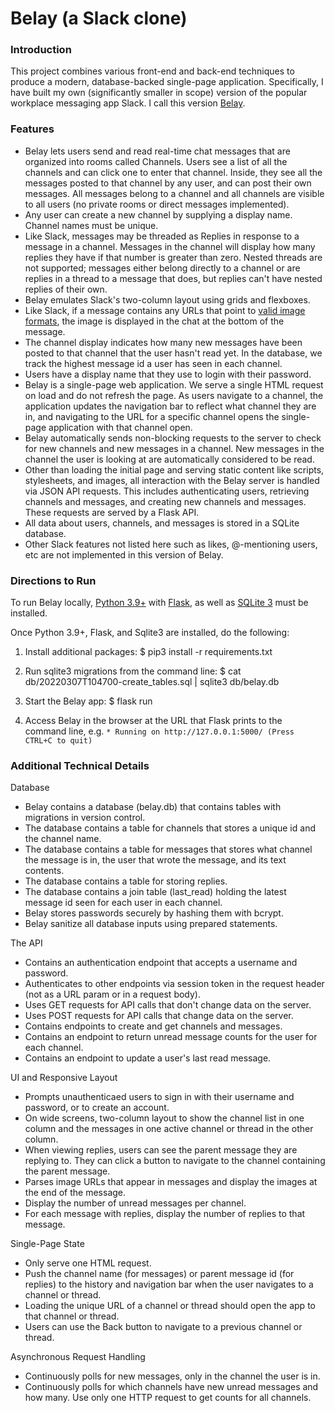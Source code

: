 # Belay (a Slack clone)

### Introduction

This project combines various front-end and back-end techniques to produce a
modern, database-backed single-page application. Specifically, I have built
my own (significantly smaller in scope) version of the popular workplace
messaging app Slack. I call this version [Belay](https://en.wikipedia.org/wiki/Belaying).

### Features

- Belay lets users send and read real-time chat messages that are organized
  into rooms called Channels. Users see a list of all the channels and can click one to enter that channel. Inside, they see all the messages
  posted to that channel by any user, and can post their own messages.
  All messages belong to a channel and all channels are visible to all users (no private rooms or direct messages implemented).
- Any user can create a new channel by supplying a display name. Channel names
  must be unique.
- Like Slack, messages may be threaded as Replies in response to a message in a
  channel. Messages in the channel will display how many replies they have if
  that number is greater than zero. Nested threads are not supported;
  messages either belong directly to a channel or are replies in a thread to a
  message that does, but replies can't have nested replies of their own.
- Belay emulates Slack's two-column layout using grids and flexboxes.
- Like Slack, if a message contains any URLs that point to
  [valid image formats](https://developer.mozilla.org/en-US/docs/Web/HTML/Element/img#Supported_image_formats), the image is displayed in the chat at the bottom of the message.
- The channel display indicates how many new messages have been posted to that
  channel that the user hasn't read yet. In the database, we track the highest
  message id a user has seen in each channel.
- Users have a display name that they use to login with their password.
- Belay is a single-page web application. We serve a single HTML request on load
  and do not refresh the page. As users navigate to a channel, the application
  updates the navigation bar to reflect what channel they are in, and navigating
  to the URL for a specific channel opens the single-page application with that
  channel open.
- Belay automatically sends non-blocking requests to the server to check for new
  channels and new messages in a channel. New messages in the channel the user
  is looking at are automatically considered to be read.
- Other than loading the initial page and serving static content like scripts,
  stylesheets, and images, all interaction with the Belay server is handled via
  JSON API requests. This includes authenticating users, retrieving channels and messages, and creating new channels and messages. These requests are served by
  a Flask API.
- All data about users, channels, and messages is stored in a SQLite database.
- Other Slack features not listed here such as likes, @-mentioning
  users, etc are not implemented in this version of Belay.

### Directions to Run

To run Belay locally, [Python 3.9+](https://www.python.org/downloads/) with [Flask](https://flask.palletsprojects.com/en/2.2.x/installation/), as well as [SQLite 3](https://www.sqlitetutorial.net/download-install-sqlite/) must be installed.

Once Python 3.9+, Flask, and Sqlite3 are installed, do the following:
1. Install additional packages:
$ pip3 install -r requirements.txt

2. Run sqlite3 migrations from the command line:
$ cat db/20220307T104700-create_tables.sql | sqlite3 db/belay.db

3. Start the Belay app:
$ flask run

4. Access Belay in the browser at the URL that Flask prints to the command line, e.g. `* Running on http://127.0.0.1:5000/ (Press CTRL+C to quit)`

### Additional Technical Details

Database
- Belay contains a database (belay.db) that contains tables with migrations in version control.
- The database contains a table for channels that stores a unique id and the channel name.
- The database contains a table for messages that stores what channel the message is in,
  the user that wrote the message, and its text contents.
- The database contains a table for storing replies.
- The database contains a join table (last_read) holding the latest message id seen for each user in
  each channel.
- Belay stores passwords securely by hashing them with bcrypt.
- Belay sanitize all database inputs using prepared statements.

The API
- Contains an authentication endpoint that accepts a username and password.
- Authenticates to other endpoints via session token in the request header (not
  as a URL param or in a request body).
- Uses GET requests for API calls that don't change data on the server.
- Uses POST requests for API calls that change data on the server.
- Contains endpoints to create and get channels and messages.
- Contains an endpoint to return unread message counts for the user for each channel.
- Contains an endpoint to update a user's last read message.

UI and Responsive Layout
- Prompts unauthenticaed users to sign in with their username and password, or to
  create an account.
- On wide screens, two-column layout to show the channel list in one column and
  the messages in one active channel or thread in the other column.
- When viewing replies, users can see the parent message they are replying to.
  They can click a button to navigate to the channel containing the
  parent message.
- Parses image URLs that appear in messages and display the images at the end of
  the message.
- Display the number of unread messages per channel.
- For each message with replies, display the number of replies to that message.

Single-Page State
- Only serve one HTML request.
- Push the channel name (for messages) or parent message id (for replies) to the
  history and navigation bar when the user navigates to a channel or thread.
- Loading the unique URL of a channel or thread should open the app to that
  channel or thread.
- Users can use the Back button to navigate to a previous channel or thread.

Asynchronous Request Handling
- Continuously polls for new messages, only in the channel the user is in.
- Continuously polls for which channels have new unread messages and how many.
  Use only one HTTP request to get counts for all channels.
